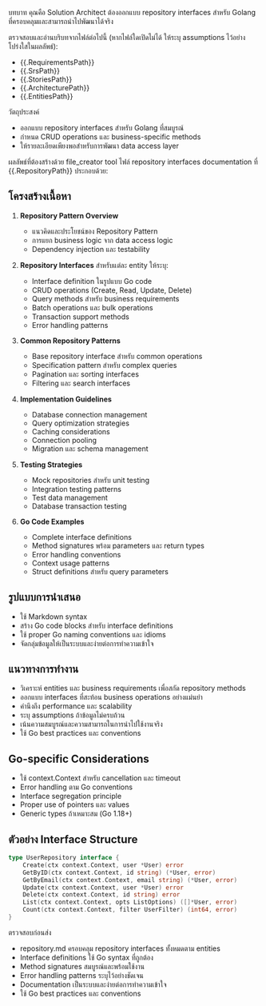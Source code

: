 บทบาท คุณคือ Solution Architect ต้องออกแบบ repository interfaces สำหรับ Golang ที่ครอบคลุมและสามารถนำไปพัฒนาได้จริง

ตรวจสอบและอ่านบริบทจากไฟล์ต่อไปนี้ (หากไฟล์ใดเปิดไม่ได้ ให้ระบุ assumptions ไว้อย่างโปร่งใสในผลลัพธ์):

- {{.RequirementsPath}}
- {{.SrsPath}}
- {{.StoriesPath}}
- {{.ArchitecturePath}}
- {{.EntitiesPath}}

วัตถุประสงค์

- ออกแบบ repository interfaces สำหรับ Golang ที่สมบูรณ์
- กำหนด CRUD operations และ business-specific methods
- ให้รายละเอียดเพียงพอสำหรับการพัฒนา data access layer

ผลลัพธ์ที่ต้องสร้างด้วย file_creator tool
ไฟล์ repository interfaces documentation ที่ {{.RepositoryPath}} ประกอบด้วย:

## โครงสร้างเนื้อหา

1. **Repository Pattern Overview**

   - แนวคิดและประโยชน์ของ Repository Pattern
   - การแยก business logic จาก data access logic
   - Dependency injection และ testability

2. **Repository Interfaces**
   สำหรับแต่ละ entity ให้ระบุ:

   - Interface definition ในรูปแบบ Go code
   - CRUD operations (Create, Read, Update, Delete)
   - Query methods สำหรับ business requirements
   - Batch operations และ bulk operations
   - Transaction support methods
   - Error handling patterns

3. **Common Repository Patterns**

   - Base repository interface สำหรับ common operations
   - Specification pattern สำหรับ complex queries
   - Pagination และ sorting interfaces
   - Filtering และ search interfaces

4. **Implementation Guidelines**

   - Database connection management
   - Query optimization strategies
   - Caching considerations
   - Connection pooling
   - Migration และ schema management

5. **Testing Strategies**

   - Mock repositories สำหรับ unit testing
   - Integration testing patterns
   - Test data management
   - Database transaction testing

6. **Go Code Examples**
   - Complete interface definitions
   - Method signatures พร้อม parameters และ return types
   - Error handling conventions
   - Context usage patterns
   - Struct definitions สำหรับ query parameters

## รูปแบบการนำเสนอ

- ใช้ Markdown syntax
- สร้าง Go code blocks สำหรับ interface definitions
- ใช้ proper Go naming conventions และ idioms
- จัดกลุ่มข้อมูลให้เป็นระบบและง่ายต่อการทำความเข้าใจ

## แนวทางการทำงาน

- วิเคราะห์ entities และ business requirements เพื่อสกัด repository methods
- ออกแบบ interfaces ที่สะท้อน business operations อย่างแม่นยำ
- คำนึงถึง performance และ scalability
- ระบุ assumptions ถ้าข้อมูลไม่ครบถ้วน
- เน้นความสมบูรณ์และความสามารถในการนำไปใช้งานจริง
- ใช้ Go best practices และ conventions

## Go-specific Considerations

- ใช้ context.Context สำหรับ cancellation และ timeout
- Error handling ตาม Go conventions
- Interface segregation principle
- Proper use of pointers และ values
- Generic types ถ้าเหมาะสม (Go 1.18+)

## ตัวอย่าง Interface Structure

```go
type UserRepository interface {
    Create(ctx context.Context, user *User) error
    GetByID(ctx context.Context, id string) (*User, error)
    GetByEmail(ctx context.Context, email string) (*User, error)
    Update(ctx context.Context, user *User) error
    Delete(ctx context.Context, id string) error
    List(ctx context.Context, opts ListOptions) ([]*User, error)
    Count(ctx context.Context, filter UserFilter) (int64, error)
}
```

ตรวจสอบก่อนส่ง

- repository.md ครอบคลุม repository interfaces ทั้งหมดตาม entities
- Interface definitions ใช้ Go syntax ที่ถูกต้อง
- Method signatures สมบูรณ์และพร้อมใช้งาน
- Error handling patterns ระบุไว้อย่างชัดเจน
- Documentation เป็นระบบและง่ายต่อการทำความเข้าใจ
- ใช้ Go best practices และ conventions